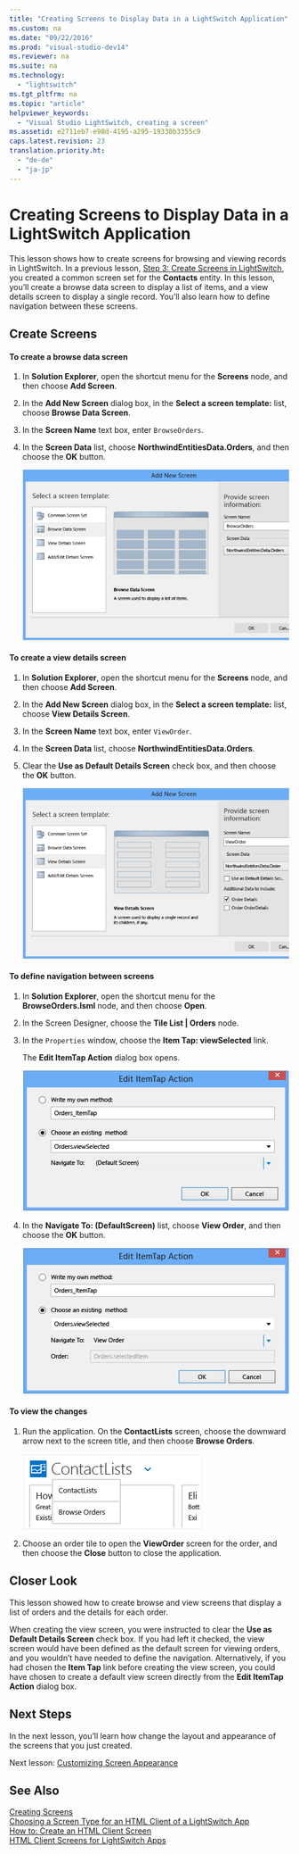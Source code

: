 ```yaml
---
title: "Creating Screens to Display Data in a LightSwitch Application"
ms.custom: na
ms.date: "09/22/2016"
ms.prod: "visual-studio-dev14"
ms.reviewer: na
ms.suite: na
ms.technology: 
  - "lightswitch"
ms.tgt_pltfrm: na
ms.topic: "article"
helpviewer_keywords: 
  - "Visual Studio LightSwitch, creating a screen"
ms.assetid: e2711eb7-e98d-4195-a295-19330b3355c9
caps.latest.revision: 23
translation.priority.ht: 
  - "de-de"
  - "ja-jp"
---
```

# Creating Screens to Display Data in a LightSwitch Application
This lesson shows how to create screens for browsing and viewing records in LightSwitch. In a previous lesson, [Step 3: Create Screens in LightSwitch](../vs140/step-3--create-screens-in-lightswitch.md), you created a common screen set for the **Contacts** entity. In this lesson, you’ll create a browse data screen to display a list of items, and a view details screen to display a single record. You’ll also learn how to define navigation between these screens.  
  
## Create Screens  
  
#### To create a browse data screen  
  
1.  In **Solution Explorer**, open the shortcut menu for the **Screens** node, and then choose **Add Screen**.  
  
2.  In the **Add New Screen** dialog box, in the **Select a screen template:** list, choose **Browse Data Screen**.  
  
3.  In the **Screen Name** text box, enter `BrowseOrders`.  
  
4.  In the **Screen Data** list, choose **NorthwindEntitiesData.Orders**, and then choose the **OK** button.  
  
     ![The BrowseOrders screen](../vs140/media/ls_tour17.PNG "LS_Tour17")  
  
#### To create a view details screen  
  
1.  In **Solution Explorer**, open the shortcut menu for the **Screens** node, and then choose **Add Screen**.  
  
2.  In the **Add New Screen** dialog box, in the **Select a screen template:** list, choose **View Details Screen**.  
  
3.  In the **Screen Name** text box, enter `ViewOrder`.  
  
4.  In the **Screen Data** list, choose **NorthwindEntitiesData.Orders**.  
  
5.  Clear the **Use as Default Details Screen** check box, and then choose the **OK** button.  
  
     ![The ViewOrder screen.](../vs140/media/ls_tour18.PNG "LS_Tour18")  
  
#### To define navigation between screens  
  
1.  In **Solution Explorer**, open the shortcut menu for the **BrowseOrders.lsml** node, and then choose **Open**.  
  
2.  In the Screen Designer, choose the **Tile List &#124; Orders** node.  
  
3.  In the `Properties` window, choose the **Item Tap: viewSelected** link.  
  
     The **Edit ItemTap Action** dialog box opens.  
  
     ![The Edit ItemTap Action dialog box.](../vs140/media/ls_tour19.PNG "LS_Tour19")  
  
4.  In the **Navigate To: (DefaultScreen)** list, choose **View Order**, and then choose the **OK** button.  
  
     ![Navigate to the ViewOrder screen.](../vs140/media/ls_tour20.PNG "LS_Tour20")  
  
#### To view the changes  
  
1.  Run the application. On the **ContactLists** screen, choose the downward arrow next to the screen title, and then choose **Browse Orders**.  
  
     ![The screen menu.](../vs140/media/ls_tour21.PNG "LS_Tour21")  
  
2.  Choose an order tile to open the **ViewOrder** screen for the order, and then choose the **Close** button to close the application.  
  
## Closer Look  
 This lesson showed how to create browse and view screens that display a list of orders and the details for each order.  
  
 When creating the view screen, you were instructed to clear the **Use as Default Details Screen** check box. If you had left it checked, the view screen would have been defined as the default screen for viewing orders, and you wouldn’t have needed to define the navigation. Alternatively, if you had chosen the **Item Tap** link before creating the view screen, you could have chosen to create a default view screen directly from the **Edit ItemTap Action** dialog box.  
  
## Next Steps  
 In the next lesson, you’ll learn how change the layout and appearance of the screens that you just created.  
  
 Next lesson: [Customizing Screen Appearance](../vs140/customizing-screen-appearance-in-a-lightswitch-application.md)  
  
## See Also  
 [Creating Screens](../vs140/creating-screens-in-lightswitch.md)   
 [Choosing a Screen Type for an HTML Client of a LightSwitch App](../vs140/choosing-a-screen-type-for-an-html-client-of-a-lightswitch-app.md)   
 [How to: Create an HTML Client Screen](../vs140/how-to--create-an-html-client-screen.md)   
 [HTML Client Screens for LightSwitch Apps](../vs140/html-client-screens-for-lightswitch-apps.md)